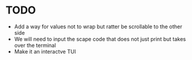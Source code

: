 # TODO

- Add a way for values not to wrap but ratter be scrollable
  to the other side
- We will need to input the scape code that does not just
  print but takes over the terminal
- Make it an interactve TUI
